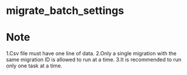 ﻿# migrate_batch_settings
 # Note
 1.Csv file must have one line of data.
 2.Only a single migration with the same migration ID is allowed to run at a time.
 3.It is recommended to run only one task at a time.

